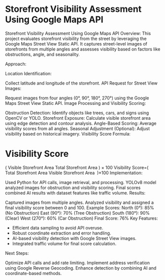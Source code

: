 # Storefront Visibility Assessment Using Google Maps API
Storefront Visibility Assessment Using Google Maps API
Overview:
This project evaluates storefront visibility from the street by leveraging the Google Maps Street View Static API. It captures street-level images of storefronts from multiple angles and assesses visibility based on factors like obstructions, angle, and seasonality.

Approach:

Location Identification:

Collect latitude and longitude of the storefront.
API Request for Street View Images:

Request images from four angles (0°, 90°, 180°, 270°) using the Google Maps Street View Static API.
Image Processing and Visibility Scoring:

Obstruction Detection: Identify objects like trees, cars, and signs using OpenCV or YOLO.
Storefront Exposure: Calculate visible storefront area using edge detection and contour analysis.
Angle-Based Scoring: Average visibility scores from all angles.
Seasonal Adjustment (Optional): Adjust visibility based on historical imagery.
Visibility Score Formula:

Visibility Score
=
(
Visible Storefront Area
Total Storefront Area
)
×
100
Visibility Score=( 
Total Storefront Area
Visible Storefront Area
​
 )×100
Implementation:

Used Python for API calls, image retrieval, and processing.
YOLOv8 model analyzed images for obstruction and visibility scoring.
Final scores combined AI results with dataset features like traffic volume.
Results:

Captured images from multiple angles.
Analyzed visibility and assigned a final visibility score between 0 and 100.
Example Scores:
North (0°): 85% (No Obstruction)
East (90°): 70% (Tree Obstruction)
South (180°): 90% (Clear)
West (270°): 60% (Car Obstruction)
Final Score: 76%
Key Features:
* Efficient data sampling to avoid API overuse.
* Robust coordinate extraction and error handling.
*  AI-based visibility detection with Google Street View images.
* Integrated traffic volume for final score calculation.

Next Steps:

Optimize API calls and add rate limiting.
Implement address verification using Google Reverse Geocoding.
Enhance detection by combining AI and coordinate-based methods.
